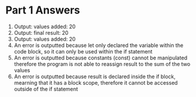 # Part 1 Answers

1. Output: values added:  20
2. Output: final result:  20
3. Output: values added:  20
4. An error is outputted because let only declared the variable within the code block, so it can only be used within the if statement 
5. An error is outputted because constants (const) cannot be manipulated therefore the program is not able to reassign result to the sum of the two values
6. An error is outputted because result is declared inside the if block, mearning that it has a block scope, therefore it cannot be accessed outside of the if statement